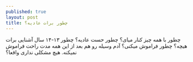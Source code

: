 ```yaml
---
published: true
layout: post
title: چطور برات عادیه؟
---
```


چطور با همه چیز کنار میای؟ چطور حست عادیه؟ چطور ۱۳-۱۴ سال آشنایی برات هیچه؟ چطور فراموش میکنی؟ آدم وسیله رو هم بعد از این همه مدت راحت فراموش نمیکنه. هیچ مشکلی نداری واقعا؟
